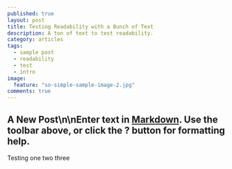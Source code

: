 ```yaml
---
published: true
layout: post
title: Testing Readability with a Bunch of Text
description: A ton of text to test readability.
category: articles
tags: 
  - sample post
  - readability
  - test
  - intro
image: 
  feature: "so-simple-sample-image-2.jpg"
comments: true
---
```


## A New Post\n\nEnter text in [Markdown](http://daringfireball.net/projects/markdown/). Use the toolbar above, or click the **?** button for formatting help.

Testing one two three
